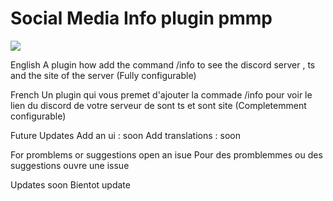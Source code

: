 # Social Media Info plugin pmmp

<a href="https://poggit.pmmp.io/p/SocialMediaInfo"><img src="https://poggit.pmmp.io/shield.state/SocialMediaInfo"></a>

English
A plugin how add the command /info to see the discord server , ts and the site of the server  (Fully configurable) 

French 
Un plugin qui vous premet d'ajouter la commade /info pour voir le lien du discord de votre serveur de sont ts et sont site (Completemment configurable)

Future Updates
Add an ui : soon
Add translations : soon 

For promblems or suggestions open an isue
Pour des promblemmes ou des suggestions ouvre une issue

Updates soon
Bientot update
